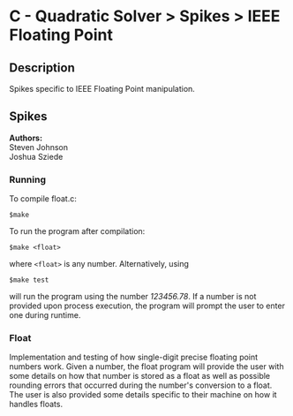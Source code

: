 
# C - Quadratic Solver > Spikes > IEEE Floating Point

## Description
Spikes specific to IEEE Floating Point manipulation.

## Spikes
**Authors:**\
Steven Johnson\
Joshua Sziede 
### Running
To compile float.c:

`$make`

To run the program after compilation:

`$make <float>`

where `<float>` is any number. Alternatively, using

`$make test`

will run the program using the number *123456.78*. If a number is not provided upon process execution, the program will prompt the user to enter one during runtime.

### Float
Implementation and testing of how single-digit precise floating point numbers work. Given a number, the float program will provide the user with some details on how that number is stored as a float as well as possible rounding errors that occurred during the number's conversion to a float. The user is also provided some details specific to their machine on how it handles floats.